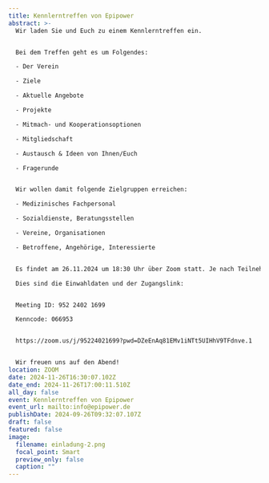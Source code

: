 ```yaml
---
title: Kennlerntreffen von Epipower
abstract: >-
  Wir laden Sie und Euch zu einem Kennlerntreffen ein. 


  Bei dem Treffen geht es um Folgendes:

  - Der Verein

  - Ziele

  - Aktuelle Angebote

  - Projekte

  - Mitmach- und Kooperationsoptionen

  - Mitgliedschaft

  - Austausch & Ideen von Ihnen/Euch

  - Fragerunde


  Wir wollen damit folgende Zielgruppen erreichen:

  - Medizinisches Fachpersonal

  - Sozialdienste, Beratungsstellen

  - Vereine, Organisationen

  - Betroffene, Angehörige, Interessierte


  Es findet am 26.11.2024 um 18:30 Uhr über Zoom statt. Je nach Teilnehmeranzahl und Interesse/Fragen dauert es ca. 30-60 Minuten. 

  Dies sind die Einwahldaten und der Zugangslink:


  Meeting ID: 952 2402 1699

  Kenncode: 066953


  https://zoom.us/j/95224021699?pwd=DZeEnAq81EMv1iNTt5UIHhV9TFdnve.1


  Wir freuen uns auf den Abend!
location: ZOOM
date: 2024-11-26T16:30:07.102Z
date_end: 2024-11-26T17:00:11.510Z
all_day: false
event: Kennlerntreffen von Epipower
event_url: mailto:info@epipower.de
publishDate: 2024-09-26T09:32:07.107Z
draft: false
featured: false
image:
  filename: einladung-2.png
  focal_point: Smart
  preview_only: false
  caption: ""
---
```

